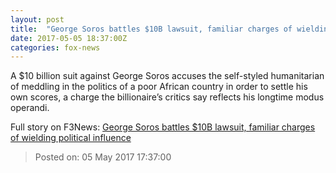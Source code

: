```yaml
---
layout: post
title:  "George Soros battles $10B lawsuit, familiar charges of wielding political influence"
date: 2017-05-05 18:37:00Z
categories: fox-news
---
```


A $10 billion suit against George Soros accuses the self-styled humanitarian of meddling in the politics of a poor African country in order to settle his own scores, a charge the billionaire’s critics say reflects his longtime modus operandi.


Full story on F3News: [George Soros battles $10B lawsuit, familiar charges of wielding political influence](http://www.f3nws.com/n/uXKpDB)

> Posted on: 05 May 2017 17:37:00
